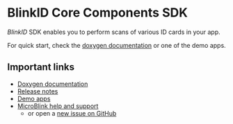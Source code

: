 # BlinkID Core Components SDK

_BlinkID_ SDK enables you to perform scans of various ID cards in your app.

For quick start, check the [doxygen documentation](https://blinkid.github.io/blinkid-core/) or one of the demo apps.

## Important links

- [Doxygen documentation](https://blinkid.github.io/blinkid-core/)
- [Release notes](https://github.com/BlinkID/blinkid-core/blob/master/Release%20notes.md)
- [Demo apps](https://github.com/BlinkID/blinkid-core/tree/master/sample-apps)
- [MicroBlink help and support](http://help.microblink.com)
	- or open a [new issue on GitHub](https://github.com/BlinkID/blinkid-core/issues)